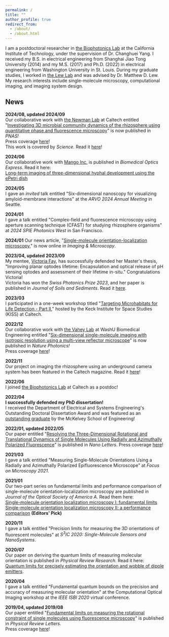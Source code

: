 ```yaml
---
permalink: /
title: ""
author_profile: true
redirect_from: 
  - /about/
  - /about.html
---
```


I am a postdoctoral researcher in [the Biophotonics Lab](https://biophot.caltech.edu/) at the California Institute of Technology, under the supervision of Dr. Changhuei Yang. I received my B.S. in electrical engineering from Shanghai Jiao Tong University (2014) and my M.S. (2017) and Ph.D. (2022) in electrical engineering from Washington University in St. Louis. During my graduate studies, I worked in [the Lew Lab](https://lewlab.wustl.edu/) and was advised by Dr. Matthew D. Lew. My research interests include single-molecule microscopy, computational imaging, and imaging system design.

## News


**2024/08, updated 2024/09**  
Our collaborative work with [the Newman Lab](https://dknweb.caltech.edu/) at Caltech entitled "[Investigating 3D microbial community dynamics of the rhizosphere using quantitative phase and fluorescence microscopy](https://www.pnas.org/doi/abs/10.1073/pnas.2403122121)" is now published in *PNAS!*  
Press coverage [here](https://www.caltech.edu/about/news/new-technology-images-microbes-in-3d/)!  
This work is covered by *Science*. Read it [here](https://www.science.org/doi/10.1126/science.adt0513)!


**2024/06**  
Our collaborative work with [Mango Inc.](https://www.mangomicro.com/) is published in *Biomedical Optics Express*. Read it here:  
[Long-term imaging of three-dimensional hyphal development using the ePetri dish](https://opg.optica.org/boe/fulltext.cfm?uri=boe-15-7-4292&id=552212)


**2024/05**  
I gave an *invited* talk entitled "Six-dimensional nanoscopy for visualizing amyloid-membrane interactions" at the *ARVO 2024 Annual Meeting* in Seattle.

**2024/01**  
I gave a talk entitled "Complex-field and fluorescence microscopy using aperture scanning technique (CFAST) for studying rhizosphere organisms" at *2024 SPIE Photonics West* in San Francisco.

**2024/01**
Our news article, "[Single-molecule orientation-localization microscopy](https://analyticalscience.wiley.com/content/article-do/single-molecule-orientation-localization-microscopy)," is now online in *Imaging & Microscopy*.


**2023/04, updated 2023/09**  
My mentee, [Victoria Fay](https://people.epfl.ch/victoria.fay/?lang=en), has successfully defended her Master's thesis, "Improving planar
optodes lifetime: Encapsulation and optical release of pH sensing optodes and assessment of their lifetime in-situ." Congratulations Victoria!  
Victoria has won the *Swiss Photonics Prize 2023*, and her paper is published in *Journal of Soils and Sediments*. Read it [here](https://link.springer.com/article/10.1007/s11368-023-03650-4).

**2023/03**  
I participated in a one-week workshop titled "[Targeting Microhabitats for Life Detection - Part II](https://www.kiss.caltech.edu/workshops/Microhabitats/Microhabitats2.html)," hosted by the Keck Institute for Space Studies (KISS) at Caltech.

**2022/12**  
Our collaborative work with [the Vahey Lab](https://vaheylab.wustl.edu/) at WashU Biomedical Engineering entitled "[Six-dimensional single-molecule imaging with isotropic resolution using a multi-view reflector microscope](https://www.nature.com/articles/s41566-022-01116-6)" is now published in *Nature Photonics!*  
Press coverage [here](https://source.washu.edu/2022/12/telescope-inspired-microscope-sees-molecules-in-6d/)!

**2022/11**  
Our project on imaging the rhizosphere using an underground camera system has been featured in the Caltech magazine. Read it [here](https://magazine.caltech.edu/post/changhuei-yang-soil-camera)! 


**2022/06**  
I joined [the Biophotonics Lab](https://biophot.caltech.edu/) at Caltech as a postdoc!

**2022/04**  
**I successfully defended my PhD dissertation!**  
I received the Department of Electrical and Systems Engineering's Outstanding Doctoral Dissertation Award and was featured as an [outstanding graduate](https://engineering.washu.edu/news/2022/Outstanding-graduates-Oumeng-Zhang-class-2022.html) by the McKelvey School of Engineering!

**2022/01, updated 2022/05**  
Our paper entitled "[Resolving the Three-Dimensional Rotational and Translational Dynamics of Single Molecules Using Radially and Azimuthally Polarized Fluorescence](https://pubs.acs.org/doi/10.1021/acs.nanolett.1c03948)" is published in *Nano Letters*.
Press coverage [here](https://source.washu.edu/2022/05/lew-lab-sheds-new-light-on-cell-membranes/)!

**2021/03**  
I gave a talk entitled "Measuring Single-Molecule Orientations Using a Radially and Azimuthally Polarized Epifluorescence Microscope" at *Focus on Microscopy 2021*.

**2021/01**  
Our two-part series on fundamental limits and performance comparison of single-molecule orientation-localization microscopy are published in *Journal of the Optical Society of America A*. Read them here:  
[Single-molecule orientation localization microscopy I: fundamental limits](https://opg.optica.org/josaa/abstract.cfm?uri=josaa-38-2-277)  
[Single-molecule orientation localization microscopy II: a performance comparison](https://opg.optica.org/josaa/abstract.cfm?uri=josaa-38-2-288) **(Editors' Pick)** 

**2020/11**  
I gave a talk entitled "Precision limits for measuring the 3D orientations of fluorescent molecules" at *S<sup>3</sup>IC 2020: Single-Molecule Sensors and NanoSystems*. 

**2020/07**  
Our paper on deriving the quantum limits of measuring molecular orientation is published in *Physical Review Research*. Read it here:  
[Quantum limits for precisely estimating the orientation and wobble of dipole emitters](https://journals.aps.org/prresearch/abstract/10.1103/PhysRevResearch.2.033114).

**2020/04**  
I gave a talk entitled "Fundamental quantum bounds on the precision and accuracy of measuring molecular orientation" at the Computational Optical Imaging workshop at the *IEEE ISBI 2020* virtual conference.

**2019/04, updated 2019/08**  
Our paper entitled "[Fundamental limits on measuring the rotational constraint of single molecules using fluorescence microscopy](https://journals.aps.org/prl/abstract/10.1103/PhysRevLett.122.198301)" is published in *Physical Review Letters*.  
Press coverage [here](https://source.washu.edu/2019/08/new-fundamental-limit-to-seeing-and-believing-in-imaging/)!